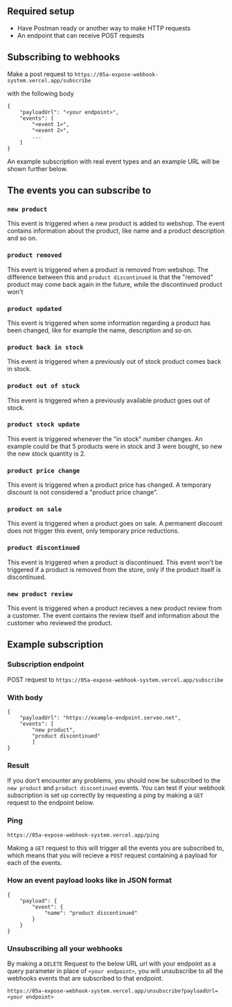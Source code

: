 ## Required setup
- Have Postman ready or another way to make HTTP requests
- An endpoint that can receive POST requests


## Subscribing to webhooks
Make a post request to ```https://05a-expose-webhook-system.vercel.app/subscribe```

with the following body

```
{
    "payloadUrl": "<your endpoint>",
    "events": [
        "<event 1>",
        "<event 2>",
        ...
    ]
}
```
An example subscription with real event types and an example URL will be shown further below.

## The events you can subscribe to

### ```new product```
This event is triggered when a new product is added to webshop. The event contains information about the product, like name and a product description and so on.

### ```product removed```
This event is triggered when a product is removed from webshop. The difference between this and ```product discontinued``` is that the "removed" product may come back again in the future, while the discontinued product won't

### ```product updated```
This event is triggered when some information regarding a product has been changed, like for example the name, description and so on.

### ```product back in stock```
This event is triggered when a previously out of stock product comes back in stock.

### ```product out of stuck```
This event is triggered when a previously available product goes out of stock.

### ```product stock update```
This event is triggered whenever the "in stock" number changes. An example could be that 5 products were in stock and 3 were bought, so new the new stock quantity is 2.

### ```product price change```
This event is triggered when a product price has changed. A temporary discount is not considered a "product price change".

### ```product on sale```
This event is triggered when a product goes on sale. A permanent discount does not trigger this event, only temporary price reductions.

### ```product discontinued```
This event is triggered when a product is discontinued. This event won't be triggered if a product is removed from the store, only if the product itself is discontinued.

### ```new product review```
This event is triggered when a product recieves a new product review from a customer. The event contains the review itself and information about the customer who reviewed the product.


## Example subscription

### Subscription endpoint

POST request to ```https://05a-expose-webhook-system.vercel.app/subscribe```

### With body
```
{
    "payloadUrl": "https://example-endpoint.serveo.net",
    "events": [
        "new product", 
        "product discontinued"
        ]
}
```

### Result
If you don't encounter any problems, you should now be subscribed to the ```new product``` and ```product discontinued``` events. You can test if your webhook subscription is set up correctly by requesting a ping by making a ```GET``` request to the endpoint below.

### Ping
```https://05a-expose-webhook-system.vercel.app/ping```

Making a ```GET``` request to this will trigger all the events you are subscribed to, which means that you will recieve a ```POST``` request containing a payload for each of the events.

### How an event payload looks like in JSON format
```
{
    "payload": {
        "event": {
            "name": "product discontinued"
        }
    }
}
```

### Unsubscribing all your webhooks

By making a ```DELETE``` Request to the below URL url with your endpoint as a query parameter in place of ```<your endpoint>```, you will unsubscribe to all the webhooks events that are subscribed to that endpoint.

```https://05a-expose-webhook-system.vercel.app/unsubscribe?payloadUrl=<your endpoint>```








